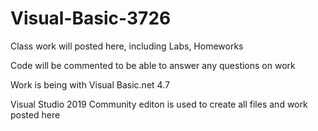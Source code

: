 # Visual-Basic-3726
Class work will posted here, including Labs, Homeworks

Code will be commented to be able to answer any questions on work

Work is being with Visual Basic.net 4.7

Visual Studio 2019 Community editon is used to create all files and work posted here
